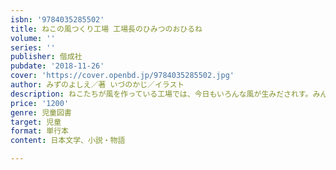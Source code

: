 ```yaml
---
isbn: '9784035285502'
title: ねこの風つくり工場 工場長のひみつのおひるね
volume: ''
series: ''
publisher: 偕成社
pubdate: '2018-11-26'
cover: 'https://cover.openbd.jp/9784035285502.jpg'
author: みずのよしえ／著 いづのかじ／イラスト
description: ねこたちが風を作っている工場では、今日もいろんな風が生みだされす。みんなそれぞれの願いをかなえる風ってどんなでしょう……？
price: '1200'
genre: 児童図書
target: 児童
format: 単行本
content: 日本文学、小説・物語

---
```

